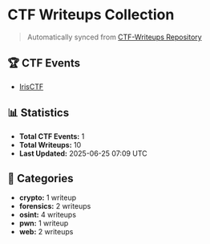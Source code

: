 # CTF Writeups Collection

> Automatically synced from [CTF-Writeups Repository](https://github.com/tham-le/CTF-Writeups)

## 🏆 CTF Events

- [IrisCTF](./IrisCTF/)

## 📊 Statistics

- **Total CTF Events:** 1
- **Total Writeups:** 10
- **Last Updated:** 2025-06-25 07:09 UTC

## 📂 Categories

- **crypto:** 1 writeup
- **forensics:** 2 writeups
- **osint:** 4 writeups
- **pwn:** 1 writeup
- **web:** 2 writeups